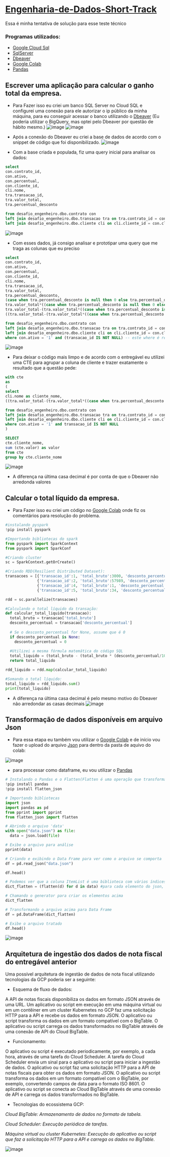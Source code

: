 # [Engenharia-de-Dados-Short-Track](https://github.com/AhirtonLopes/teste_eng_dados#teste---engenharia-de-dados-short-track)
Essa é minha tentativa de solução para esse teste técnico

### Programas utilizados:
* [Google Cloud Sql](https://cloud.google.com/sql?hl=pt-br)
* [SqlServer](https://www.microsoft.com/pt-br/sql-server)
* [Dbeaver](https://dbeaver.io/download/)
* [Google Colab](https://colab.research.google.com)
* [Pandas](https://pandas.pydata.org)

## Escrever uma aplicação para calcular o ganho total da empresa.
* Para Fazer isso eu criei um banco SQL Server no Cloud SQL e configurei uma conexão para ele autorizar o ip público da minha máquina, para eu conseguir acessar o banco utilizando o [Dbeaver](https://dbeaver.io/download/) (Eu poderia utilizar o BigQuery, mas optei pelo Dbeaver por questão de hábito mesmo.)
![image](https://user-images.githubusercontent.com/63296032/210666015-1137f48a-8002-482e-94a2-f0dce82c60e6.png)
![image](https://user-images.githubusercontent.com/63296032/210667663-b09e2865-fcf6-48fb-9e57-2f49a121dfc4.png)

* Após a conexão do Dbeaver eu criei a base de dados de acordo com o snippet de código que foi disponibilizado.
![image](https://user-images.githubusercontent.com/63296032/210668123-a10915c6-4082-4194-8080-17bebb8639c5.png)
* Com a base criada e populada, fiz uma query inicial para analisar os dados: 
```sql
select
con.contrato_id,
con.ativo,
con.percentual,
con.cliente_id,
cli.nome,
tra.transacao_id,
tra.valor_total,
tra.percentual_desconto

from desafio_engenheiro.dbo.contrato con
left join desafio_engenheiro.dbo.transacao tra on tra.contrato_id = con.contrato_id
left join desafio_engenheiro.dbo.cliente cli on cli.cliente_id = con.cliente_id
```
![image](https://user-images.githubusercontent.com/63296032/210669136-561d13a9-8b55-4211-a56d-20b44454067d.png)
* Com esses dados, já consigo analisar e prototipar uma query que me traga as colunas que eu preciso 
```sql
select
con.contrato_id,
con.ativo,
con.percentual,
con.cliente_id,
cli.nome,
tra.transacao_id,
tra.valor_total,
tra.percentual_desconto,
(case when tra.percentual_desconto is null then 0 else tra.percentual_desconto end) as percentual_de_desconto, -- criei essa coluna para facilitar o cálculo e fazer o tratamento do valor nulo que havia nessa coluna.
tra.valor_total*((case when tra.percentual_desconto is null then 0 else tra.percentual_desconto end)/100) as valor_descontado, -- para descobrir o valor descontado precisei utilizar uma fórmula matemática (valor total * (percentual_de_desconto/100))
tra.valor_total-(tra.valor_total*((case when tra.percentual_desconto is null then 0 else tra.percentual_desconto end)/100)) as valor_final, -- com o resultado acima, consigo saber o valor final subtraindo o valor total do valor descontado
((tra.valor_total-(tra.valor_total*((case when tra.percentual_desconto is null then 0 else tra.percentual_desconto end)/100)))*con.percentual)/100 as ganho -- assim, consigo calcular o ganho por cliente com outra fórmula ((valor_final * percentual))/100

from desafio_engenheiro.dbo.contrato con
left join desafio_engenheiro.dbo.transacao tra on tra.contrato_id = con.contrato_id
left join desafio_engenheiro.dbo.cliente cli on cli.cliente_id = con.cliente_id
where con.ativo = '1' and (transacao_id IS NOT NULL) -- este where é responsável por me trazer somente os contratos que estão ativos e não são valores nulos
```
![image](https://user-images.githubusercontent.com/63296032/210670377-48185ec4-ae85-41f9-aef3-683f0ad6b417.png)
* Para deixar o código mais limpo e de acordo com o entregável eu utilizei uma CTE para agrupar a coluna de cliente e trazer exatamente o resultado que a questão pede:
```sql
with cte
as
(
select
cli.nome as cliente_nome,
((tra.valor_total-(tra.valor_total*((case when tra.percentual_desconto is null then 0 else tra.percentual_desconto end)/100)))*con.percentual)/100 as valor -- aqui todas as fórmulas do código anterior estão agrupadas em uma única linha

from desafio_engenheiro.dbo.contrato con
left join desafio_engenheiro.dbo.transacao tra on tra.contrato_id = con.contrato_id
left join desafio_engenheiro.dbo.cliente cli on cli.cliente_id = con.cliente_id
where con.ativo = '1' and transacao_id IS NOT NULL
)

SELECT
cte.cliente_nome,
sum (cte.valor) as valor
from cte
group by cte.cliente_nome

```
![image](https://user-images.githubusercontent.com/63296032/210670736-67f272b5-5a91-4943-a80d-d7266634445a.png)

* A diferença na última casa decimal é por conta de que o Dbeaver não arredonda valores

## Calcular o total líquido da empresa.
* Para Fazer isso eu criei um código no [Google Colab](https://colab.research.google.com/drive/1i2zi_jtIXPADtKcLxaJ7xQeLVmiSI6It#scrollTo=zQPfF_dLZDKN&uniqifier=1) onde fiz os comentários para resolução do problema.
```python
#instalando pyspark
!pip install pyspark

#Importando bibliotecas do spark
from pyspark import SparkContext
from pyspark import SparkConf

#Criando cluster
sc = SparkContext.getOrCreate()

#Criando RDD(Resilient Distributed Dataset): 
transacoes = [{'transacao_id':1, 'total_bruto':3000, 'desconto_percentual':6.99},
              {'transacao_id':2, 'total_bruto':57989, 'desconto_percentual':1.45},
              {'transacao_id':4, 'total_bruto':1, 'desconto_percentual':None},
              {'transacao_id':5, 'total_bruto':34, 'desconto_percentual':0.0}]

rdd = sc.parallelize(transacoes)

#Calculando o total líquido da transação:
def calcular_total_liquido(transacao):
  total_bruto = transacao['total_bruto']
  desconto_percentual = transacao['desconto_percentual']
  
  # Se o desconto_percentual for None, assume que é 0
  if desconto_percentual is None:
    desconto_percentual = 0
  
  #Utilizei a mesma fórmula matemática do código SQL
  total_liquido = (total_bruto - (total_bruto * (desconto_percentual/100)))*100 
  return total_liquido

rdd_liquido = rdd.map(calcular_total_liquido)

#Somando o total líquido:
total_liquido = rdd_liquido.sum()
print(total_liquido)
```
* A diferença na última casa decimal é pelo mesmo motivo do Dbeaver não arredondar as casas decimais
![image](https://user-images.githubusercontent.com/63296032/210816486-5abb8ea6-2e36-4d0a-9048-65200b0857f5.png)

## Transformação de dados disponíveis em arquivo Json
* Para essa etapa eu também vou utilizar o [Google Colab](https://colab.research.google.com/drive/125i94Mtu_iVxBbxfIcKcj50_kvMQYjd9) e de início vou fazer o upload do arquivo [Json](https://drive.google.com/file/d/1IDCjpDZh5St97jw4K_bAewJ8hf-rax9C/view?usp=sharing) para dentro da pasta de aquivo do colab:

![image](https://user-images.githubusercontent.com/63296032/210842949-2e9b9848-3aa6-416a-8556-8f03d394b7c6.png)
* para processar como dataframe, eu vou utilizar o [Pandas](https://pandas.pydata.org)
```python
# Instalando o Pandas e o Flatten(Flatten é uma operação que transforma uma matriz multidimensional em uma matriz unidimensional)
!pip install pandas
!pip install flatten_json

# Importando bibliotecas
import json
import pandas as pd
from pprint import pprint
from flatten_json import flatten

# Abrindo o arquivo 'data'
with open("data.json") as file:
  data = json.load(file)

# Exibe o arquivo para análise
pprint(data)

# Criando e exibindo o Data Frame para ver como o arquivo se comporta 
df = pd.read_json("data.json")

df.head()

# Podemos ver que a coluna ItemList é uma biblioteca com vários índices, e para expandir e normalizar eles no mesmo dataframe vou utilizar a biblioteca do Flatten
dict_flatten = (flatten(d) for d in data) #para cada elemento do json, vou chamar o flatten para gerar ele

# Chamando o generator para criar os elementos acima
dict_flatten

# Transformando o arquivo acima para Data Frame
df = pd.DataFrame(dict_flatten)

# Exibe o arquivo tratado
df.head()
```
![image](https://user-images.githubusercontent.com/63296032/210857858-45b12262-bba8-4380-ad46-507d8ed0320c.png)

 ## Arquitetura de ingestão dos dados de nota fiscal do entregável anterior
 Uma possível arquitetura de ingestão de dados de nota fiscal utilizando tecnologias da GCP poderia ser a seguinte:
 
 * Esquema de fluxo de dados:

A API de notas fiscais disponibiliza os dados em formato JSON através de uma URL.
Um aplicativo ou script em execução em uma máquina virtual ou em um contêiner em um cluster Kubernetes no GCP faz uma solicitação HTTP para a API e recebe os dados em formato JSON.
O aplicativo ou script transforma os dados em um formato compatível com o BigTable.
O aplicativo ou script carrega os dados transformados no BigTable através de uma conexão de API do Cloud BigTable.

* Funcionamento:

O aplicativo ou script é executado periodicamente, por exemplo, a cada hora, através de uma tarefa do Cloud Scheduler.
A tarefa do Cloud Scheduler envia um sinal para o aplicativo ou script para iniciar a ingestão de dados.
O aplicativo ou script faz uma solicitação HTTP para a API de notas fiscais para obter os dados em formato JSON.
O aplicativo ou script transforma os dados em um formato compatível com o BigTable, por exemplo, convertendo campos de data para o formato ISO 8601.
O aplicativo ou script se conecta ao Cloud BigTable através de uma conexão de API e carrega os dados transformados no BigTable.

* Tecnologias do ecossistema GCP:

*Cloud BigTable: Armazenamento de dados no formato de tabela.*

*Cloud Scheduler: Execução periódica de tarefas.*

*Máquina virtual ou cluster Kubernetes: Execução do aplicativo ou script que faz a solicitação HTTP para a API e carrega os dados no BigTable.*

![image](https://user-images.githubusercontent.com/63296032/210862154-a56ed492-bd46-4a19-baa8-0c9979f92e35.png)
